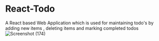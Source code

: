 # React-Todo
A React based Web Application which is used for maintaining todo's  by adding new items , deleting items and marking completed todos
![Screenshot (174)](https://github.com/aditibanerji/React-Todo/assets/100026160/7cf903c7-5e52-4b5a-81ee-40b4e457ea84)
